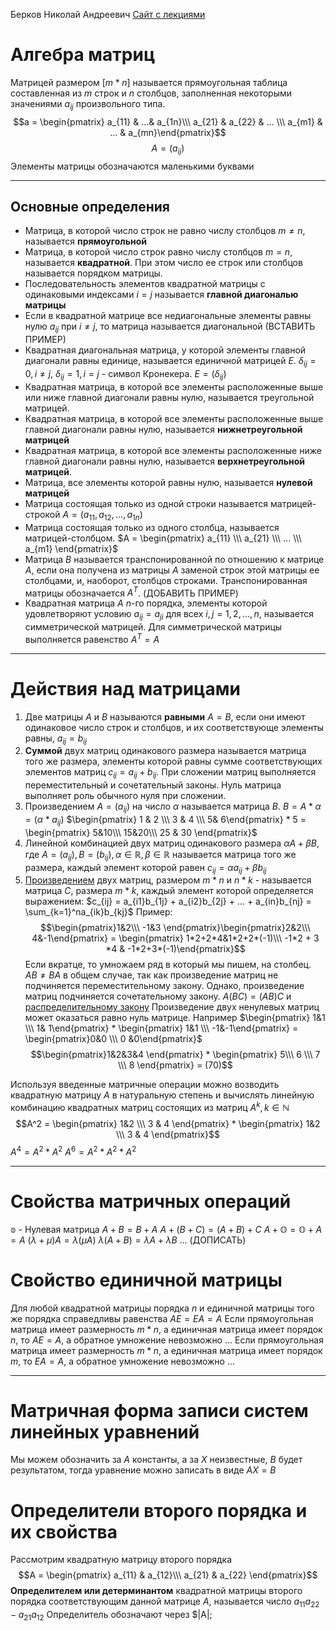 Берков Николай Андреевич
[Сайт с лекциями]()
# Алгебра матриц
Матрицей размером $[m * n]$ называется прямоугольная таблица составленная из $m$ строк и $n$ столбцов, заполненная некоторыми значениями $a_{ij}$ произвольного типа.
$$a = \begin{pmatrix} a_{11} & ...& a_{1n}\\\ a_{21} & a_{22} & ... \\\ a_{m1} & ... & a_{mn}\end{pmatrix}$$
$$A = (a_{ij})$$
Элементы матрицы обозначаются маленькими буквами

--------
## Основные определения
 - Матрица, в которой число строк не равно числу столбцов $m \ne n$, называется **прямоугольной**
 - Матрица, в которой число строк равно числу столбцов $m = n$, называется **квадратной**. При этом число ее строк или столбцов называется порядком матрицы.
 - Последовательность элементов квадратной матрицы с одинаковыми индексами $i = j$ называется **главной диагональю матрицы**
 - Если в квадратной матрице все недиагональные элементы равны нулю $a_{ij}$ при $i \ne j$, то матрица называется диагональной (ВСТАВИТЬ ПРИМЕР)
 - Квадратная диагональная матрица, у которой элементы главной диагонали равны единице, называется единичной матрицей $E$. $\delta_{ij}  = 0, i\ne j$, $\delta_{ij} = 1, i = j$ - символ Кронекера. $E = (\delta_{ij})$
 - Квадратная матрица, в которой все элементы расположенные выше или ниже главной диагонали равны нулю, называется треугольной матрицей.
 - Квадратная матрица, в которой все элементы расположенные выше главной диагонали равны нулю, называется **нижнетреугольной матрицей**
 - Квадратная матрица, в которой все элементы расположенные ниже главной диагонали равны нулю, называется **верхнетреугольной матрицей**.
 - Матрица, все элементы которой равны нулю, называется **нулевой матрицей**
 - Матрица состоящая только из одной строки называется матрицей-строкой $A = (a_{11}, a_{12}, ..., a_{1n})$
 - Матрица состоящая только из одного столбца, называется матрицей-столбцом. $A = \begin{pmatrix} a_{11} \\\ a_{21} \\\ ... \\\ a_{m1} \end{pmatrix}$
 - Матрица $B$ называется транспонированной по отношению к матрице $A$, если она получена из матрицы $A$ заменой строк этой матрицы ее столбцами, и, наоборот, столбцов строками. Транспонированная матрицы обозначается $A^T$. (ДОБАВИТЬ ПРИМЕР)
 - Квадратная матрица $A$ $n$-го порядка, элементы которой удовлетворяют условию $a_{ij} = a_{ji}$ для всех $i, j = 1, 2, ..., n$, называется симметрической матрицей. Для симметрической матрицы выполняется равенство $A^T = A$
 ---
 
 # Действия над матрицами
 1) Две матрицы $A$ и $B$ называются **равными** $A=B$, если они имеют одинаковое число строк и столбцов, и их соответствующе элементы равны, $a_{ij} = b_{ij}$
 2) **Суммой** двух матриц одинакового размера называется матрица того же размера, элементы которой равны сумме соответствующих элементов матриц $c_{ij} = a_{ij} + b_{ij}$. При сложении матриц выполняется переместительный и сочетательный законы. Нуль матрица выполняет роль обычного нуля при сложении.
 3) Произведением $A = (a_{ij})$ на число $\alpha$ называется матрица $B$.
    $B = A * \alpha = (\alpha * a_{ij})$
    $\begin{pmatrix} 1 & 2 \\\ 3 & 4 \\\ 5& 6\end{pmatrix} * 5 = \begin{pmatrix} 5&10\\\ 15&20\\\ 25 & 30 \end{pmatrix}$
4) Линейной комбинацией двух матриц одинакового размера $\alpha A + \beta B$, где $A = (a_{ij}), B= (b_{ij}), \alpha \in \mathbb{R}, \beta \in \mathbb{R}$ называется матрица того же размера, каждый элемент которой равен $c_{ij} = \alpha a_{ij} + \beta b_{ij}$
5) [Произведением](http://ru.solverbook.com/spravochnik/matricy/umnozhenie-matric/) двух матриц, размером $m * n$ и $n * k$ - называется матрица $C$, размера $m * k$, каждый элемент которой определяется выражением: $c_{ij} = a_{i1}b_{1j} + a_{i2}b_{2j} + ... + a_{in}b_{nj} = \sum_{k=1}^na_{ik}b_{kj}$
   Пример: $$\begin{pmatrix}1&2\\\ -1&3 \end{pmatrix}\begin{pmatrix}2&2\\\ 4&-1\end{pmatrix} = \begin{pmatrix} 1*2+2*4&1*2+2*(-1)\\\ -1*2 + 3 *4 & -1*2+3*(-1)\end{pmatrix}$$
   Если вкратце, то умножаем ряд в который мы пишем, на столбец.
   $AB \ne BA$ в общем случае, так как произведение матриц не подчиняется переместительному закону.
   Однако, произведение матриц подчиняется сочетательному закону. $A(BC) = (AB)C$ и [распределительному закону](https://dic.academic.ru/dic.nsf/ntes/3968/%D0%A0%D0%90%D0%A1%D0%9F%D0%A0%D0%95%D0%94%D0%95%D0%9B%D0%98%D0%A2%D0%95%D0%9B%D0%AC%D0%9D%D0%AB%D0%99)
Произведение двух ненулевых матриц может оказаться равно нуль матрице. Например $\begin{pmatrix} 1&1 \\\ 1& 1\end{pmatrix} *  \begin{pmatrix} 1&1 \\\ -1&-1\end{pmatrix} = \begin{pmatrix}0&0 \\\ 0 &0\end{pmatrix}$
$$\begin{pmatrix}1&2&3&4 \end{pmatrix} * \begin{pmatrix} 5\\\ 6 \\\ 7 \\\ 8 \end{pmatrix} = (70)$$

Используя введенные матричные операции можно возводить квадратную матрицу $A$ в натуральную степень и вычислять линейную комбинацию квадратных матриц состоящих из матриц $A^k, k \in \mathbb{N}$
$$A^2 = \begin{pmatrix} 1&2 \\\ 3 & 4 \end{pmatrix} * \begin{pmatrix} 1&2 \\\ 3 & 4 \end{pmatrix}$$
$A^4 = A^2 * A^2$
$A^6 = A^2 * A^2* A^2$

----
# Свойства матричных операций
$\mathbb{o}$ - Нулевая матрица
$A + B = B + A$
$A + (B + C) = (A + B) + C$
$A + \mathbb{O} = \mathbb{O} + A = A$
$(\lambda + \mu)A = \lambda(\mu A)$
$\lambda(A+B) = \lambda A + \lambda B$
... (ДОПИСАТЬ)

# Свойство единичной матрицы
Для любой квадратной матрицы порядка $n$ и единичной матрицы того же порядка справедливы равенства $AE= EA = A$
Если прямоугольная матрица имеет размерность $m *n$, а единичная матрица имеет порядок $n$, то $AE = A$, а обратное умножение невозможно
...
Если прямоугольная матрица имеет размерность $m * n$, а единичная матрица имеет порядок $m$, то $EA = A$, а обратное умножение невозможно
...

---
# Матричная форма записи систем линейных уравнений
Мы можем обозначить за $A$ константы, а за $X$ неизвестные, $B$ будет результатом, тогда уравнение можно записать в виде
$AX = B$

# Определители второго порядка и их свойства
Рассмотрим квадратную матрицу второго порядка
$$A = \begin{pmatrix} a_{11} & a_{12}\\\ a_{21} & a_{22} \end{pmatrix}$$
**Определителем или детерминантом** квадратной матрицы второго порядка соответствующим данной матрице $A$, называется число $a_{11}a_{22} - a_{21}a_{12}$
Определитель обозначают через $|A|; 
